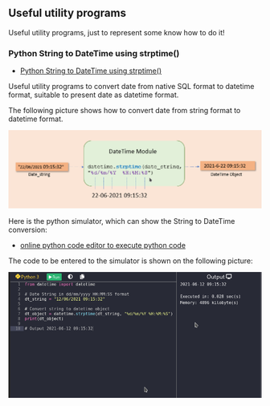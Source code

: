 ## Useful utility programs

Useful utility programs, just to represent some know how to do it!

### Python String to DateTime using strptime()
* [Python String to DateTime using strptime()](https://pynative.com/python-string-to-datetime-strptime/)

Useful utility programs to convert date from native SQL format
to datetime format, suitable to present date as datetime format.

The following picture shows how to convert date from string
format to datetime format.

![](DateString_to_DateTime_conversion.png)

Here is the python simulator, which can show the String to
DateTime conversion:

* [online python code editor to execute python code](https://pynative.com/online-python-code-editor-to-execute-python-code/)

The code to be entered to the simulator is shown on the following
picture:

![](convert_string_to_datetime_object.png)
